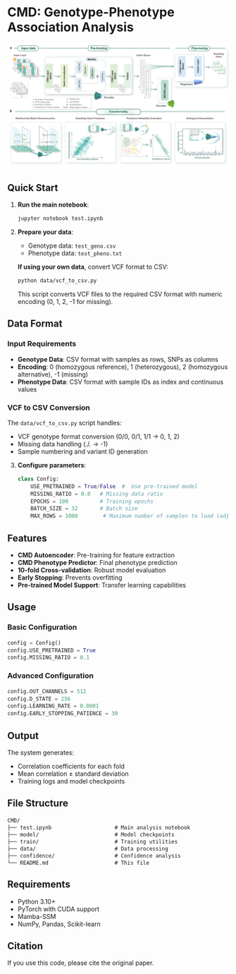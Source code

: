 # CMD: Genotype-Phenotype Association Analysis
![A deep learning framework for genotype-phenotype association analysis using CMD architecture with Mamba2.](./main_figure_cmd_00.png)


## Quick Start

1. **Run the main notebook**:
   ```bash
   jupyter notebook test.ipynb
   ```

2. **Prepare your data**:
   - Genotype data: `test_geno.csv`
   - Phenotype data: `test_pheno.txt`

   **If using your own data**, convert VCF format to CSV:
   ```bash
   python data/vcf_to_csv.py
   ```
   This script converts VCF files to the required CSV format with numeric encoding (0, 1, 2, -1 for missing).

## Data Format

### Input Requirements
- **Genotype Data**: CSV format with samples as rows, SNPs as columns
- **Encoding**: 0 (homozygous reference), 1 (heterozygous), 2 (homozygous alternative), -1 (missing)
- **Phenotype Data**: CSV format with sample IDs as index and continuous values

### VCF to CSV Conversion
The `data/vcf_to_csv.py` script handles:
- VCF genotype format conversion (0/0, 0/1, 1/1 → 0, 1, 2)
- Missing data handling (./. → -1)
- Sample numbering and variant ID generation

3. **Configure parameters**:
   ```python
   class Config:
       USE_PRETRAINED = True/False  #  Use pre-trained model
       MISSING_RATIO = 0.0   # Missing data ratio
       EPOCHS = 100          # Training epochs
       BATCH_SIZE = 32       # Batch size
       MAX_ROWS = 1000        # Maximum number of samples to load (adjust based on your data size)
   ```

## Features

- **CMD Autoencoder**: Pre-training for feature extraction
- **CMD Phenotype Predictor**: Final phenotype prediction
- **10-fold Cross-validation**: Robust model evaluation
- **Early Stopping**: Prevents overfitting
- **Pre-trained Model Support**: Transfer learning capabilities

## Usage

### Basic Configuration
```python
config = Config()
config.USE_PRETRAINED = True
config.MISSING_RATIO = 0.1
```

### Advanced Configuration
```python
config.OUT_CHANNELS = 512
config.D_STATE = 256
config.LEARNING_RATE = 0.0001
config.EARLY_STOPPING_PATIENCE = 30
```

## Output

The system generates:
- Correlation coefficients for each fold
- Mean correlation ± standard deviation
- Training logs and model checkpoints


## File Structure

```
CMD/
├── test.ipynb                    # Main analysis notebook
├── model/                        # Model checkpoints
├── train/                        # Training utilities
├── data/                         # Data processing
├── confidence/                   # Confidence analysis
└── README.md                     # This file
```

## Requirements

- Python 3.10+
- PyTorch with CUDA support
- Mamba-SSM
- NumPy, Pandas, Scikit-learn

## Citation

If you use this code, please cite the original paper.


